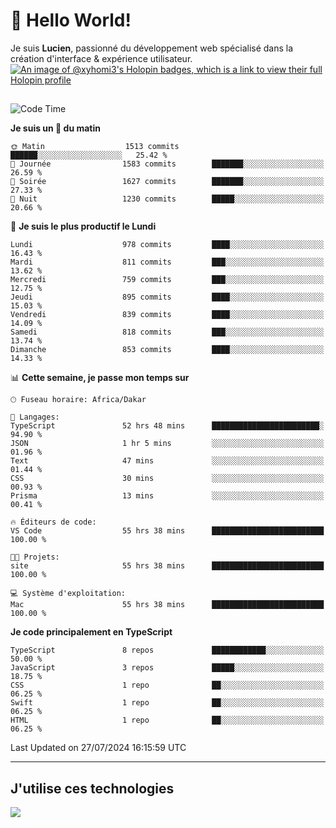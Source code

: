 # 👋 Hello World!

Je suis **Lucien**, passionné du développement web spécialisé dans la création d'interface & expérience utilisateur.
[![An image of @xyhomi3's Holopin badges, which is a link to view their full Holopin profile](https://holopin.me/xyhomi3)](https://holopin.io/@xyhomi3)

##

<!--START_SECTION:waka-->
![Code Time](http://img.shields.io/badge/Code%20Time-1%2C608%20hrs%2056%20mins-blue)

**Je suis un 🐤 du matin** 

```text
🌞 Matin                  1513 commits        ██████░░░░░░░░░░░░░░░░░░░   25.42 % 
🌆 Journée                1583 commits        ███████░░░░░░░░░░░░░░░░░░   26.59 % 
🌃 Soirée                 1627 commits        ███████░░░░░░░░░░░░░░░░░░   27.33 % 
🌙 Nuit                   1230 commits        █████░░░░░░░░░░░░░░░░░░░░   20.66 % 
```
📅 **Je suis le plus productif le Lundi** 

```text
Lundi                    978 commits         ████░░░░░░░░░░░░░░░░░░░░░   16.43 % 
Mardi                    811 commits         ███░░░░░░░░░░░░░░░░░░░░░░   13.62 % 
Mercredi                 759 commits         ███░░░░░░░░░░░░░░░░░░░░░░   12.75 % 
Jeudi                    895 commits         ████░░░░░░░░░░░░░░░░░░░░░   15.03 % 
Vendredi                 839 commits         ████░░░░░░░░░░░░░░░░░░░░░   14.09 % 
Samedi                   818 commits         ███░░░░░░░░░░░░░░░░░░░░░░   13.74 % 
Dimanche                 853 commits         ████░░░░░░░░░░░░░░░░░░░░░   14.33 % 
```


📊 **Cette semaine, je passe mon temps sur** 

```text
🕑︎ Fuseau horaire: Africa/Dakar

💬 Langages: 
TypeScript               52 hrs 48 mins      ████████████████████████░   94.90 % 
JSON                     1 hr 5 mins         ░░░░░░░░░░░░░░░░░░░░░░░░░   01.96 % 
Text                     47 mins             ░░░░░░░░░░░░░░░░░░░░░░░░░   01.44 % 
CSS                      30 mins             ░░░░░░░░░░░░░░░░░░░░░░░░░   00.93 % 
Prisma                   13 mins             ░░░░░░░░░░░░░░░░░░░░░░░░░   00.41 % 

🔥 Éditeurs de code: 
VS Code                  55 hrs 38 mins      █████████████████████████   100.00 % 

🐱‍💻 Projets: 
site                     55 hrs 38 mins      █████████████████████████   100.00 % 

💻 Système d'exploitation: 
Mac                      55 hrs 38 mins      █████████████████████████   100.00 % 
```

**Je code principalement en TypeScript** 

```text
TypeScript               8 repos             ████████████░░░░░░░░░░░░░   50.00 % 
JavaScript               3 repos             █████░░░░░░░░░░░░░░░░░░░░   18.75 % 
CSS                      1 repo              ██░░░░░░░░░░░░░░░░░░░░░░░   06.25 % 
Swift                    1 repo              ██░░░░░░░░░░░░░░░░░░░░░░░   06.25 % 
HTML                     1 repo              ██░░░░░░░░░░░░░░░░░░░░░░░   06.25 % 
```




 Last Updated on 27/07/2024 16:15:59 UTC
<!--END_SECTION:waka-->
---

## J'utilise ces technologies

<p align="left">
  <a href="https://skillicons.dev">
    <img src="https://skillicons.dev/icons?i=ts,js,md,scss,tailwind,react,docker,express,astro,vite,nextjs,vercel,figma,ableton" />
  </a>
</p>

